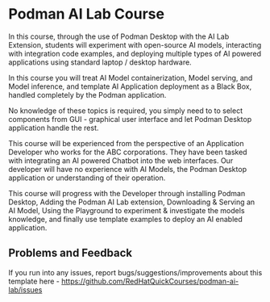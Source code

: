 # Podman AI Lab Course

In this course, through the use of Podman Desktop with the AI Lab Extension, students will  experiment with open-source AI models, interacting with integration code examples, and deploying multiple types of AI powered applications using standard laptop / desktop hardware.

In this course you will treat AI Model containerization, Model serving, and Model inference, and template AI Application deployment as a Black Box, handled completely by the Podman application.   

No knowledge of these topics is required, you simply need to to select components from GUI - graphical user interface and let Podman Desktop application handle the rest.

This course will be experienced from the perspective of an Application Developer who works for the ABC corporations. They have been tasked with integrating an AI powered Chatbot into the web interfaces. Our developer will have no experience with AI Models, the Podman Desktop application or understanding of their operation.

This course will progress with the Developer through installing Podman Desktop, Adding the Podman AI Lab extension, Downloading & Serving an AI Model, Using the Playground to experiment & investigate the models knowledge, and finally use template examples to deploy an AI enabled application.  


## Problems and Feedback
If you run into any issues, report bugs/suggestions/improvements about this template here - https://github.com/RedHatQuickCourses/podman-ai-lab/issues

